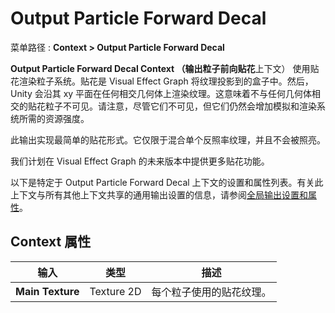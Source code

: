 # Output Particle Forward Decal
菜单路径 : **Context > Output Particle Forward Decal**

**Output Particle Forward Decal Context （输出粒子前向贴花**上下文） 使用贴花渲染粒子系统。贴花是 Visual Effect Graph 将纹理投影到的盒子中。然后，Unity 会沿其 xy 平面在任何相交几何体上渲染纹理。这意味着不与任何几何体相交的贴花粒子不可见。请注意，尽管它们不可见，但它们仍然会增加模拟和渲染系统所需的资源强度。

此输出实现最简单的贴花形式。它仅限于混合单个反照率纹理，并且不会被照亮。

我们计划在 Visual Effect Graph 的未来版本中提供更多贴花功能。

以下是特定于 Output Particle Forward Decal 上下文的设置和属性列表。有关此上下文与所有其他上下文共享的通用输出设置的信息，请参阅[全局输出设置和属性](https://docs.unity3d.com/Packages/com.unity.visualeffectgraph@17.0/manual/Context-OutputSharedSettings.html)。

## [](https://docs.unity3d.com/Packages/com.unity.visualeffectgraph@17.0/manual/Context-OutputForwardDecal.html#context-properties)Context 属性

|输入|类型|描述|
|---|---|---|
|**Main Texture**|Texture 2D|每个粒子使用的贴花纹理。|